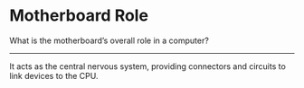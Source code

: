 # Motherboard Role

What is the motherboard’s overall role in a computer?

---

It acts as the central nervous system, providing connectors and circuits to link devices to the CPU.